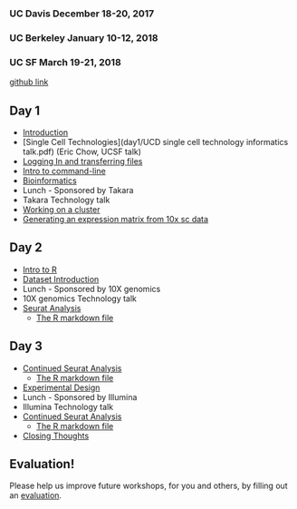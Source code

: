 ### UC Davis December 18-20, 2017
### UC Berkeley January 10-12, 2018
### UC SF March 19-21, 2018

[github link](https://github.com/ucdavis-bioinformatics-training/2017_2018-single-cell-RNA-sequencing-Workshop-UCD_UCB_UCSF)

Day 1
----------
* [Introduction](day1/Introduction.pdf)
* [Single Cell Technologies](day1/UCD single cell technology informatics talk.pdf) (Eric Chow, UCSF talk)
* [Logging In and transferring files](day1/logging-in)
* [Intro to command-line](day1/command-line-intro)
* [Bioinformatics](day1/What_is_Bioinformatics.pdf)
* Lunch - Sponsored by Takara
* Takara Technology talk
* [Working on a cluster](day1/cluster.md)
* [Generating an expression matrix from 10x sc data](day1/Expression_Matrix)

Day 2
----------
* [Intro to R](day2/Intro2R.md)
* [Dataset Introduction]()
* Lunch - Sponsored by 10X genomics
* 10X genomics Technology talk
* [Seurat Analysis](day2/scRNA_Workshop.md)
	* [The R markdown file](day2/scRNA_Workshop.Rmd)

Day 3
----------

* [Continued Seurat Analysis](day2/scRNA_Workshop.md)
	* [The R markdown file](day2/scRNA_Workshop.Rmd)
* [Experimental Design](day3/singlecellRNAseq-expDesign.pdf)
* Lunch - Sponsored by Illumina
* Illumina Technology talk
* [Continued Seurat Analysis](day2/scRNA_Workshop.md)
	* [The R markdown file](day2/scRNA_Workshop.Rmd)
* [Closing Thoughts](day3/Closing_Thoughts.pdf)

Evaluation!
----------
Please help us improve future workshops, for you and others, by filling out an [evaluation]().
